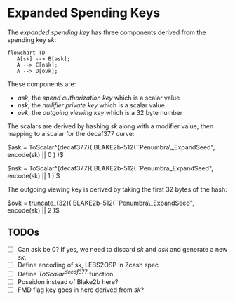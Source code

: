 # Expanded Spending Keys

The *expanded spending key* has three components derived from the spending key *sk*:

```mermaid
flowchart TD
   A[sk] --> B[ask];
   A --> C[nsk];
   A --> D[ovk];
```

These components are:

* $ask$, the *spend authorization key* which is a scalar value
* $nsk$, the *nullifier private key* which is a scalar value
* $ovk$, the *outgoing viewing key* which is a 32 byte number

The scalars are derived by hashing $sk$ along with a modifier value, then mapping to a scalar for the decaf377 curve:

$ask = ToScalar^{decaf377}( BLAKE2b-512(``Penumbra\_ExpandSeed", encode(sk) || 0 ) )$

$nsk = ToScalar^{decaf377}( BLAKE2b-512(``Penumbra\_ExpandSeed", encode(sk) || 1 ) $

The outgoing viewing key is derived by taking the first 32 bytes of the hash:

$ovk = truncate_{32}( BLAKE2b-512(``Penumbra\_ExpandSeed", encode(sk) || 2 )$

## TODOs

- [ ] Can ask be 0? If yes, we need to discard $sk$ and $ask$ and generate a new $sk$.
- [ ] Define encoding of sk, LEBS2OSP in Zcash spec
- [ ] Define $ToScalar^{decaf377}$ function.
- [ ] Poseidon instead of Blake2b here?
- [ ] FMD flag key goes in here derived from $sk$?
